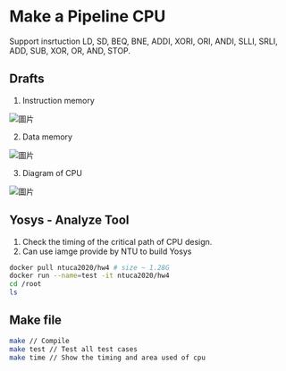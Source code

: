 # Make a Pipeline CPU
Support insrtuction LD, SD, BEQ, BNE, ADDI, XORI, ORI, ANDI, SLLI, SRLI, ADD, SUB, XOR, OR, AND, STOP.

## Drafts
1.  Instruction memory
   
![圖片](https://github.com/TsungHsuan-Pan/riscv-cpu/assets/144418039/f9b23d9b-5c4f-42b1-94fa-8cc5fa9939dc)

2. Data memory

![圖片](https://github.com/TsungHsuan-Pan/riscv-cpu/assets/144418039/c0f8719c-f02f-4259-b9a0-9d6c3bfbebdf)

3. Diagram of CPU

![圖片](https://github.com/TsungHsuan-Pan/riscv-cpu/assets/144418039/81ff50d0-815b-4234-914c-d232f4dae62a)

## Yosys - Analyze Tool
1. Check the timing of the critical path of CPU design.
2. Can use iamge provide by NTU to build Yosys
```bash
docker pull ntuca2020/hw4 # size ~ 1.28G
docker run --name=test -it ntuca2020/hw4
cd /root
ls
```

## Make file
```bash
make // Compile
make test // Test all test cases
make time // Show the timing and area used of cpu
```
